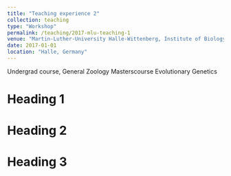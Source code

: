 ```yaml
---
title: "Teaching experience 2"
collection: teaching
type: "Workshop"
permalink: /teaching/2017-mlu-teaching-1
venue: "Martin-Luther-University Halle-Wittenberg, Institute of Biology"
date: 2017-01-01
location: "Halle, Germany"
---
```


Undergrad course, General Zoology
Masterscourse Evolutionary Genetics

Heading 1
======

Heading 2
======

Heading 3
======
